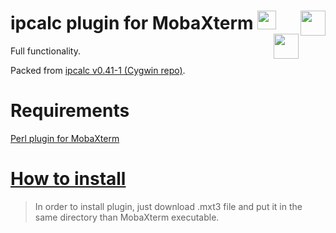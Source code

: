 # ipcalc plugin for MobaXterm <a href="https://github.com/zhubanRuban/ipcalc-mobaxterm-plugin/"><img height="30" src="https://camo.githubusercontent.com/7710b43d0476b6f6d4b4b2865e35c108f69991f3/68747470733a2f2f7777772e69636f6e66696e6465722e636f6d2f646174612f69636f6e732f6f637469636f6e732f313032342f6d61726b2d6769746875622d3235362e706e67"></a> <a href="https://mobaxterm.mobatek.net/" target="_blank"><img align="right" height="40" src="https://mobaxterm.mobatek.net/img/moba/xterm_logo.png"></a> <a href="http://jodies.de/ipcalc" target="_blank"><img align="right" height="40" src="http://jodies.de/ipcal03.gif"></a>
Full functionality.

Packed from [ipcalc v0.41-1 (Cygwin repo)](http://ftp.inf.tu-dresden.de/software/windows/cygwin32/x86/release/ipcalc/).
# Requirements
[Perl plugin for MobaXterm](https://mobaxterm.mobatek.net/plugins/Perl.mxt3)
# [How to install](https://mobaxterm.mobatek.net/plugins.html)
> In order to install plugin, just download .mxt3 file and put it in the same directory than MobaXterm executable.
